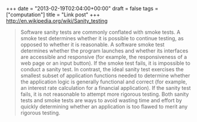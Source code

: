+++
date = "2013-02-19T02:04:00+00:00"
draft = false
tags = ["computation"]
title = "Link post"
+++
http://en.wikipedia.org/wiki/Sanity_testing

>Software sanity tests are commonly conflated with smoke tests. A smoke test determines whether it is possible to continue testing, as opposed to whether it is reasonable. A software smoke test determines whether the program launches and whether its interfaces are accessible and responsive (for example, the responsiveness of a web page or an input button). If the smoke test fails, it is impossible to conduct a sanity test. In contrast, the ideal sanity test exercises the smallest subset of application functions needed to determine whether the application logic is generally functional and correct (for example, an interest rate calculation for a financial application). If the sanity test fails, it is not reasonable to attempt more rigorous testing. Both sanity tests and smoke tests are ways to avoid wasting time and effort by quickly determining whether an application is too flawed to merit any rigorous testing.

